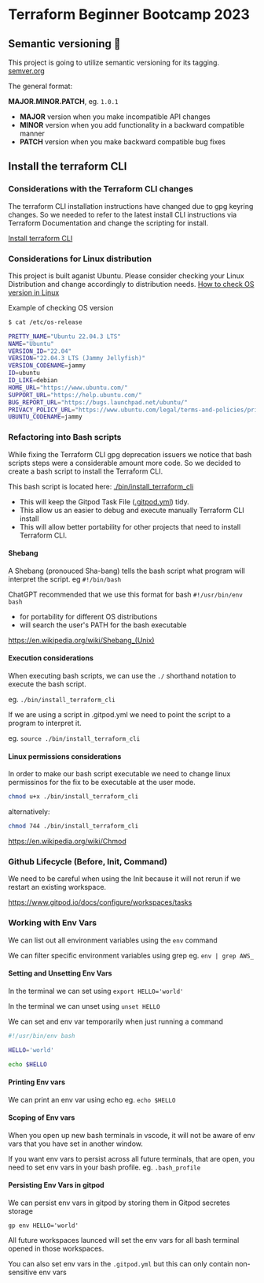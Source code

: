 # Terraform Beginner Bootcamp 2023

## Semantic versioning :mage:

This project is going to utilize semantic versioning for its tagging. [semver.org](https://semver.org/)

The general format:

**MAJOR.MINOR.PATCH**, eg. `1.0.1`

- **MAJOR** version when you make incompatible API changes
- **MINOR** version when you add functionality in a backward compatible manner
- **PATCH** version when you make backward compatible bug fixes

## Install the terraform CLI

### Considerations with the Terraform CLI changes
The terraform CLI installation instructions have changed due to gpg keyring changes. So we needed to refer to the latest install CLI instructions via Terraform Documentation and change the scripting for install. 

[Install terraform CLI](https://developer.hashicorp.com/terraform/tutorials/aws-get-started/install-cli)

### Considerations for Linux distribution

This project is built aganist Ubuntu. Please consider checking your Linux Distribution and change accordingly to distribution needs.
[How to check OS version in Linux](https://www.ionos.com/digitalguide/server/know-how/how-to-check-your-linux-version/#:~:text=The%20command%20%E2%80%9Cuname%20%2Dr%E2%80%9D,0%2D26.)

Example of checking OS version
```sh
$ cat /etc/os-release

PRETTY_NAME="Ubuntu 22.04.3 LTS"
NAME="Ubuntu"
VERSION_ID="22.04"
VERSION="22.04.3 LTS (Jammy Jellyfish)"
VERSION_CODENAME=jammy
ID=ubuntu
ID_LIKE=debian
HOME_URL="https://www.ubuntu.com/"
SUPPORT_URL="https://help.ubuntu.com/"
BUG_REPORT_URL="https://bugs.launchpad.net/ubuntu/"
PRIVACY_POLICY_URL="https://www.ubuntu.com/legal/terms-and-policies/privacy-policy"
UBUNTU_CODENAME=jammy
```

### Refactoring into Bash scripts

While fixing the Terraform CLI gpg deprecation issuers we notice that bash scripts steps were a considerable amount more code. So we decided to create a bash script to install the Terraform CLI.

This bash script is located here: [./bin/install_terraform_cli](./bin/install_terraform_cli.sh)

- This will keep the Gitpod Task File ([.gitpod.yml](.gitpod.yml)) tidy.
- This allow us an easier to debug and execute manually Terraform CLI install
- This will allow better portability for other projects that need to install Terraform CLI.


#### Shebang

A Shebang (pronouced Sha-bang) tells the bash script what program will interpret the script. eg `#!/bin/bash`

ChatGPT recommended that we use this format for bash `#!/usr/bin/env bash`

- for portability for different OS distributions
- will search the user's PATH for the bash executable

https://en.wikipedia.org/wiki/Shebang_(Unix)

#### Execution considerations

When executing bash scripts, we can use the `./` shorthand notation to execute the bash script.

eg. `./bin/install_terraform_cli`

If we are using a script in .gitpod.yml we need to point the script to a program to interpret it.

eg. `source ./bin/install_terraform_cli`


#### Linux permissions considerations

In order to make our bash script executable we need to change linux permissinos for the fix to be executable at the user mode.

```sh
chmod u+x ./bin/install_terraform_cli
```

alternatively:

```sh
chmod 744 ./bin/install_terraform_cli
```

https://en.wikipedia.org/wiki/Chmod

### Github Lifecycle (Before, Init, Command)

We need to be careful when using the Init because it will not rerun if we restart an existing workspace.

https://www.gitpod.io/docs/configure/workspaces/tasks


### Working with Env Vars

We can list out all environment variables using the `env` command

We can filter specific environment variables using grep eg. `env | grep AWS_`

#### Setting and Unsetting Env Vars

In the terminal we can set using `export HELLO='world'`

In the terminal we can unset using `unset HELLO`

We can set and env var temporarily when just running a command 

```sh
#!/usr/bin/env bash

HELLO='world'

echo $HELLO
```

#### Printing Env vars

We can print an env var using echo eg. `echo $HELLO`

#### Scoping of Env vars

When you open up new bash terminals in vscode, it will not be aware of env vars that you have set in another window.

If you want env vars to persist across all future terminals, that are open, you need to set env vars in your bash profile. eg. `.bash_profile`

#### Persisting Env Vars in gitpod

We can persist env vars in gitpod by storing them in Gitpod secretes storage

```
gp env HELLO='world'
```

All future workspaces launced will set the env vars for all bash terminal opened in those workspaces.

You can also set env vars in the `.gitpod.yml` but this can only contain non-sensitive env vars